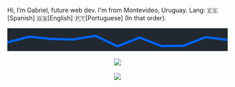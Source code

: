 Hi, I’m Gabriel, future web dev.
I'm from Montevideo, Uruguay.
Lang: 🇪🇸[Spanish] 🇬🇧[English] 🇵🇹[Portuguese] (In that order).

<picture>
 <source media="(prefers-color-scheme: dark)" srcset="https://raw.githubusercontent.com/glovek08/glovek08/refs/heads/main/line-blue_dark.svg">
 <source media="(prefers-color-scheme: light)" srcset="https://raw.githubusercontent.com/glovek08/glovek08/refs/heads/main/line-red-light.svg">
 <img alt="Banner graphical line" src="https://raw.githubusercontent.com/glovek08/glovek08/refs/heads/main/line-blue_dark.svg">
</picture>
<p align=center>
<picture>
  <source
    srcset="https://github-readme-stats.vercel.app/api?username=glovek08&show_icons=true&theme=transparent"
    media="(prefers-color-scheme: dark)"
  />
  <source
    srcset="https://github-readme-stats.vercel.app/api?username=glovek08&show_icons=true&theme=transparent"
    media="(prefers-color-scheme: light), (prefers-color-scheme: no-preference)"
  />
  <img src="https://github-readme-stats.vercel.app/api?username=glovek08&show_icons=true&theme=transparent" />
</picture>
</p>
<p align=center>
<picture>
  <source
    srcset="https://github-profile-summary-cards.vercel.app/api/cards/repos-per-language?username=glovek08&theme=transparent"
    media="(prefers-color-scheme: dark)"
  />
  <source
    srcset="https://github-profile-summary-cards.vercel.app/api/cards/repos-per-language?username=glovek08&theme=transparent"
    media="(prefers-color-scheme: light), (prefers-color-scheme: no-preference)"
  />
  <img src="https://github-profile-summary-cards.vercel.app/api/cards/repos-per-language?username=glovek08&theme=transparent" />
</picture>
</p>








